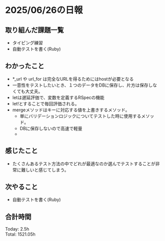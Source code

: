 # 2025/06/26の日報
## 取り組んだ課題一覧
* タイピング練習
* 自動テストを書く(Ruby)
## わかったこと 
* *_url や url_for は完全なURLを得るためにはhostが必要となる
* 一意性をテストしたいとき、１つのデータをDBに保存し、片方は保存しなくても大丈夫。
* letは遅延評価で、変数を定義するRSpecの機能
* let!とすることで毎回評価される。
* mergeメソッドはキーに対応する値を上書きするメソッド。
  * 単にバリデーションロジックについてテストした時に使用するメソッド。
  * DBに保存しないので高速で軽量
  *  
## 感じたこと
* たくさんあるテスト方法の中でどれが最適なのか選んでテストすることが非常に難しいと感じてしまう。
## 次やること
* 自動テストを書く(Ruby)
##  合計時間 
Today: 2.5h<br>
Total: 1521.05h
